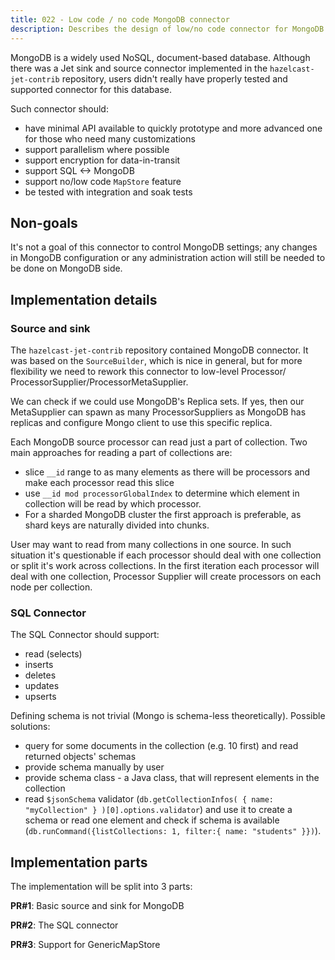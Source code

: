 ```yaml
---
title: 022 - Low code / no code MongoDB connector
description: Describes the design of low/no code connector for MongoDB 
---
```


MongoDB is a widely used NoSQL, document-based database. Although there
was a Jet sink and source connector implemented in 
the `hazelcast-jet-contrib` repository, users didn't really have 
properly tested and supported connector for this database.

Such connector should:
 - have minimal API available to quickly prototype and more advanced
   one for those who need many customizations
 - support parallelism where possible
 - support encryption for data-in-transit
 - support SQL <-> MongoDB
 - support no/low code `MapStore` feature
 - be tested with integration and soak tests

## Non-goals

It's not a goal of this connector to control MongoDB settings; any 
changes in MongoDB configuration or any administration action will still 
be needed to be done on MongoDB side.


## Implementation details

### Source and sink
The `hazelcast-jet-contrib` repository contained MongoDB connector. It was
based on the `SourceBuilder`, which is nice in general, but for more 
flexibility we need to rework this connector to low-level Processor/
ProcessorSupplier/ProcessorMetaSupplier. 

We can check if we could use MongoDB's Replica sets. If yes, then
our MetaSupplier can spawn as many ProcessorSuppliers as MongoDB has 
replicas and configure Mongo client to use this specific replica. 

Each MongoDB source processor can read just a part of collection. Two main
approaches for reading a part of collections are:
 - slice `__id` range to as many elements as there will be processors
   and make each processor read this slice
 - use `__id mod processorGlobalIndex` to determine which element in 
   collection will be read by which processor. 
 - For a sharded MongoDB cluster the first approach is preferable, as
   shard keys are naturally divided into chunks.

User may want to read from many collections in one source. In such
situation it's questionable if each processor should deal with one 
collection or split it's work across collections. In the first iteration
each processor will deal with one collection, Processor Supplier will 
create processors on each node per collection.

### SQL Connector
The SQL Connector should support:
 - read (selects)
 - inserts
 - deletes
 - updates
 - upserts

Defining schema is not trivial (Mongo is schema-less theoretically).
Possible solutions:
 - query for some documents in the collection (e.g. 10 first) and 
   read returned objects' schemas
 - provide schema manually by user
 - provide schema class - a Java class, that will represent elements
    in the collection
 - read `$jsonSchema` validator 
   (`db.getCollectionInfos( { name: "myCollection" } )[0].options.validator`)
   and use it to create a schema or read one element and check if schema 
   is available (`db.runCommand({listCollections: 1, filter:{ name: "students" }})`).


## Implementation parts

The implementation will be split into 3 parts:

**PR#1**: Basic source and sink for MongoDB

**PR#2**: The SQL connector

**PR#3**: Support for GenericMapStore
